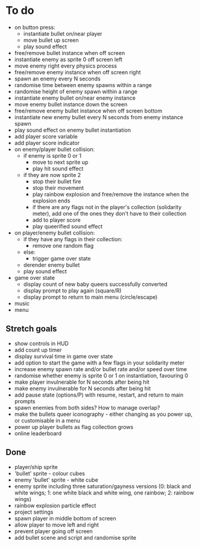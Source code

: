 # To do

- on button press:
  - instantiate bullet on/near player
  - move bullet up screen
  - play sound effect
- free/remove bullet instance when off screen
- instantiate enemy as sprite 0 off screen left
- move enemy right every physics process
- free/remove enemy instance when off screen right
- spawn an enemy every N seconds
- randomise time between enemy spawns within a range
- randomise height of enemy spawn within a range
- instantiate enemy bullet on/near enemy instance
- move enemy bullet instance down the screen
- free/remove enemy bullet instance when off screen bottom
- instantiate new enemy bullet every N seconds from enemy instance spawn
- play sound effect on enemy bullet instantiation
- add player score variable
- add player score indicator
- on enemy/player bullet collision:
  - if enemy is sprite 0 or 1
    - move to next sprite up
    - play hit sound effect
  - if they are now sprite 2
    - stop their bullet fire
    - stop their movement
    - play rainbow explosion and free/remove the instance when the explosion
      ends
    - if there are any flags not in the player's collection (solidarity meter),
      add one of the ones they don't have to their collection
    - add to player score
    - play queerified sound effect
- on player/enemy bullet collision:
  - if they have any flags in their collection:
    - remove one random flag
  - else:
    - trigger game over state
  - derender enemy bullet
  - play sound effect
- game over state
  - display count of new baby queers successfully converted
  - display prompt to play again (square/R)
  - display prompt to return to main menu (circle/escape)
- music
- menu

## Stretch goals

- show controls in HUD
- add count up timer
- display survival time in game over state
- add option to start the game with a few flags in your solidarity meter
- increase enemy spawn rate and/or bullet rate and/or speed over time
- randomise whether enemy is sprite 0 or 1 on instantiation, favouring 0
- make player invulnerable for N seconds after being hit
- make enemy invulnerable for N seconds after being hit
- add pause state (options/P) with resume, restart, and return to main prompts
- spawn enemies from both sides? How to manage overlap?
- make the bullets queer iconography - either changing as you power up, or
  customisable in a menu
- power up player bullets as flag collection grows
- online leaderboard

## Done

- player/ship sprite
- 'bullet' sprite - colour cubes
- enemy 'bullet' sprite - white cube
- enemy sprite including three saturation/gayness versions (0: black and white
  wings; 1: one white black and white wing, one rainbow; 2: rainbow wings)
- rainbow explosion particle effect
- project settings
- spawn player in middle bottom of screen
- allow player to move left and right
- prevent player going off screen
- add bullet scene and script and randomise sprite
